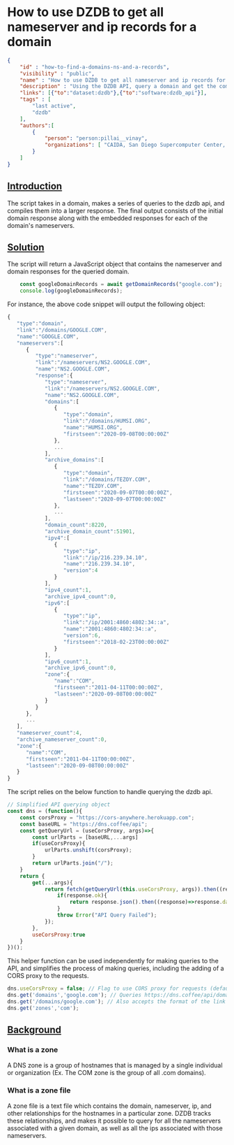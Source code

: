 
# How to use DZDB to get all nameserver and ip records for a domain

~~~json
{
    "id" : "how-to-find-a-domains-ns-and-a-records",
    "visibility" : "public",
    "name" : "How to use DZDB to get all nameserver and ip records for a domain",
    "description" : "Using the DZDB API, query a domain and get the combined data for its nameservers and ips",
    "links": [{"to":"dataset:dzdb"},{"to":"software:dzdb_api"}],
    "tags" : [
        "last active",
        "dzdb"
    ],
    "authors":[
        {
            "person": "person:pillai__vinay",
            "organizations": [ "CAIDA, San Diego Supercomputer Center, University of California San Diego" ]
        }
    ]
}
~~~

## **<ins>Introduction</ins>**

The script takes in a domain, makes a series of queries to the dzdb api, and compiles them into a larger response. The final output consists of the initial domain response along with the embedded responses for each of the domain's nameservers.

## **<ins>Solution</ins>**
The script will return a JavaScript object that contains the nameserver and domain responses for the queried domain. 

~~~javascript
    const googleDomainRecords = await getDomainRecords("google.com");
    console.log(googleDomainRecords); 
~~~

For instance, the above code snippet will output the following object:

~~~javascript
{
   "type":"domain",
   "link":"/domains/GOOGLE.COM",
   "name":"GOOGLE.COM",
   "nameservers":[
      {
         "type":"nameserver",
         "link":"/nameservers/NS2.GOOGLE.COM",
         "name":"NS2.GOOGLE.COM",
         "response":{
            "type":"nameserver",
            "link":"/nameservers/NS2.GOOGLE.COM",
            "name":"NS2.GOOGLE.COM",
            "domains":[
               {
                  "type":"domain",
                  "link":"/domains/HUMSI.ORG",
                  "name":"HUMSI.ORG",
                  "firstseen":"2020-09-08T00:00:00Z"
               },
               ...
            ],
            "archive_domains":[
               {
                  "type":"domain",
                  "link":"/domains/TEZOY.COM",
                  "name":"TEZOY.COM",
                  "firstseen":"2020-09-07T00:00:00Z",
                  "lastseen":"2020-09-07T00:00:00Z"
               },
               ...
            ],
            "domain_count":8220,
            "archive_domain_count":51901,
            "ipv4":[
               {
                  "type":"ip",
                  "link":"/ip/216.239.34.10",
                  "name":"216.239.34.10",
                  "version":4
               }
            ],
            "ipv4_count":1,
            "archive_ipv4_count":0,
            "ipv6":[
               {
                  "type":"ip",
                  "link":"/ip/2001:4860:4802:34::a",
                  "name":"2001:4860:4802:34::a",
                  "version":6,
                  "firstseen":"2018-02-23T00:00:00Z"
               }
            ],
            "ipv6_count":1,
            "archive_ipv6_count":0,
            "zone":{
               "name":"COM",
               "firstseen":"2011-04-11T00:00:00Z",
               "lastseen":"2020-09-08T00:00:00Z"
            }
         }
      },
      ...
   ],
   "nameserver_count":4,
   "archive_nameserver_count":0,
   "zone":{
      "name":"COM",
      "firstseen":"2011-04-11T00:00:00Z",
      "lastseen":"2020-09-08T00:00:00Z"
   }
}
~~~

The script relies on the below function to handle querying the dzdb api.

~~~javascript
// Simplified API querying object
const dns = (function(){
    const corsProxy = "https://cors-anywhere.herokuapp.com";
    const baseURL = "https://dns.coffee/api";
    const getQueryUrl = (useCorsProxy, args)=>{
        const urlParts = [baseURL,...args]
        if(useCorsProxy){
            urlParts.unshift(corsProxy);
        }
        return urlParts.join("/");
    }
    return {
        get(...args){
            return fetch(getQueryUrl(this.useCorsProxy, args)).then((response)=>{
                if(response.ok){
                    return response.json().then((response)=>response.data);
                }
                throw Error("API Query Failed");
            });
        },
        useCorsProxy:true
    }
})();
~~~

This helper function can be used independently for making queries to the API, and simplifies the process of making queries, including the adding of a CORS proxy to the requests. 

~~~javascript
dns.useCorsProxy = false; // Flag to use CORS proxy for requests (defaults to true)
dns.get('domains','google.com'); // Queries https://dns.coffee/api/domains/google.com
dns.get('/domains/google.com'); // Also accepts the format of the link returned in api responses
dns.get('zones','com');
~~~

## **<ins>Background</ins>**
### What is a zone 
A DNS zone is a group of hostnames that is managed by a single individual or organization (Ex. The COM zone is the group of all .com domains).
### What is a zone file
A zone file is a text file which contains the domain, nameserver, ip, and other relationships for the hostnames in a particular zone. DZDB tracks these relationships, and makes it possible to query for all the nameservers associated with a given domain, as well as all the ips associated with those nameservers.
